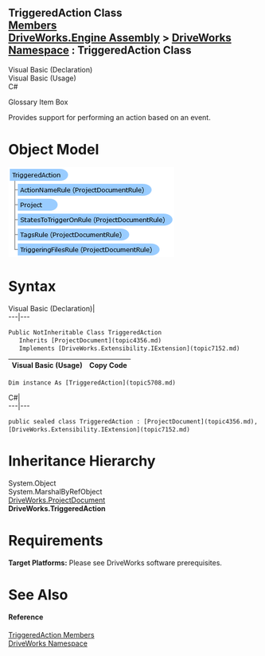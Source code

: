 TriggeredAction Class   
[Members](topic5709.md)   
[DriveWorks.Engine Assembly](topic2156.md) > [DriveWorks Namespace](topic2159.md) : TriggeredAction Class  
---  
  
Visual Basic (Declaration)    
Visual Basic (Usage)    
C# 

Glossary Item Box

Provides support for performing an action based on an event. 

# Object Model

![](dotnetdiagramimages/image290.png)

# Syntax

Visual Basic (Declaration)|   
---|---  
      
    
    Public NotInheritable Class TriggeredAction 
       Inherits [ProjectDocument](topic4356.md)
       Implements [DriveWorks.Extensibility.IExtension](topic7152.md)   
  
Visual Basic (Usage)| Copy Code  
---|---  
      
    
    Dim instance As [TriggeredAction](topic5708.md)  
  
C#|   
---|---  
      
    
    public sealed class TriggeredAction : [ProjectDocument](topic4356.md), [DriveWorks.Extensibility.IExtension](topic7152.md)    
  
# Inheritance Hierarchy

System.Object  
System.MarshalByRefObject  
[DriveWorks.ProjectDocument](topic4356.md)  
**DriveWorks.TriggeredAction**  


# Requirements

**Target Platforms:** Please see DriveWorks software prerequisites.

# See Also

#### Reference

[TriggeredAction Members](topic5709.md)   
[DriveWorks Namespace](topic2159.md)


